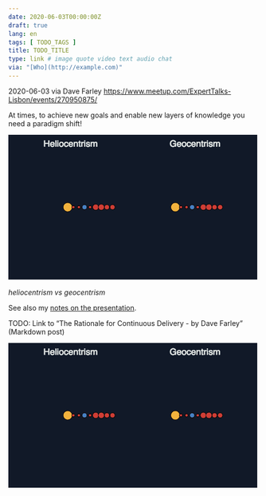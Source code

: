 ```yaml
---
date: 2020-06-03T00:00:00Z
draft: true
lang: en
tags: [ TODO_TAGS ]
title: TODO_TITLE
type: link # image quote video text audio chat
via: "[Who](http://example.com)"
---
```



2020-06-03 via Dave Farley
https://www.meetup.com/ExpertTalks-Lisbon/events/270950875/

At times, to achieve new goals and enable new layers of knowledge you need a paradigm shift!

![2020-06-03 via Dave Farley](2020-06-03%20via%20Dave%20Farley.gif)

*heliocentrism vs geocentrism*

See also my [notes on the presentation](👇).

TODO: Link to “The Rationale for Continuous Delivery - by Dave Farley” (Markdown post)


![2020-06-03-via-Dave-Farley-0-heliocentrism-vs-geocentrism.gif](2020-06-03-via-Dave-Farley-0-heliocentrism-vs-geocentrism.gif)